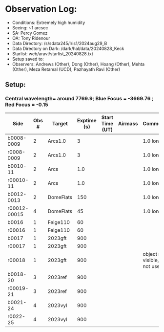 # Observation Log:

* Conditions: Extremely high humidity
* Seeing: ~1 arcsec
* SA: Percy Gomez
* OA: Tony Ridenour
* Data Directory: /s/sdata245/lris1/2024aug29_B
* Data Directory on Dark: /dark/hal/data/20240828_Keck
* Starlist: web/aravi/starlist_20240828.txt
* Setup saved to: 
* Observers: Andrews (Other), Dong (Other), Hoang (Other), Mehta (Other), Meza Retamal (UCD), Pazhayath Ravi (Other)

## Setup: 
    
### Central wavelength= around 7769.9; Blue Focus = -3669.76 ; Red Focus = -0.15

| Side | Obs #     | Target    | Exptime (s) | Start Time (UT) | Airmass | Comments                                                   |
|------|-----------|-----------|-------------|-----------------|---------|------------------------------------------------------------|
|b0008-0009|2|Arcs1.0        |3| ||1.0 longslit|
|r0008-0009|2|Arcs1.0        |3| ||1.0 longslit|
|b0010-11|2|Arcs      |1.0| ||1.0 longslit|
|r00010-11|2|Arcs|1.0| ||1.0 longslit|
|b0012-0013|2|DomeFlats       |150 |||1.0 longslit|
|r00012-00015|4|DomeFlats        |45| ||1.0 longslit|
|b0016| 1 | Feige110|60||||
|r00016|1| Feige110|60||||
|b0017|1| 2023gft|900|||
|r00017|1| 2023gft|900|||
|r00018|1| 2023gft|900|||object not visible, do not use|
|b0018-20|3|2023ref|900||||
|r00019-21|3|2023ref|900||||
|b0021-24|4|2023vyl|900||||
|r0022-25|4|2023vyl|900||||



